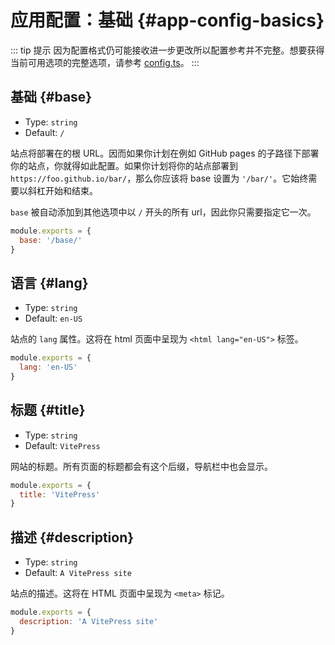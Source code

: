 # 应用配置：基础 {#app-config-basics}

::: tip 提示
因为配置格式仍可能接收进一步更改所以配置参考并不完整。想要获得当前可用选项的完整选项，请参考 [config.ts](https://github.com/vuejs/vitepress/blob/master/src/node/config.ts#L15)。
:::

## 基础 {#base}

- Type: `string`
- Default: `/`

站点将部署在的根 URL。因而如果你计划在例如 GitHub pages 的子路径下部署你的站点，你就得如此配置。如果你计划将你的站点部署到 `https://foo.github.io/bar/`，那么你应该将 base 设置为 `'/bar/'`。它始终需要以斜杠开始和结束。

`base` 被自动添加到其他选项中以 `/` 开头的所有 url，因此你只需要指定它一次。

```js
module.exports = {
  base: '/base/'
}
```

## 语言 {#lang}

- Type: `string`
- Default: `en-US`

站点的 `lang` 属性。这将在 html 页面中呈现为 `<html lang="en-US">` 标签。

```js
module.exports = {
  lang: 'en-US'
}
```

## 标题 {#title}

- Type: `string`
- Default: `VitePress`

网站的标题。所有页面的标题都会有这个后缀，导航栏中也会显示。

```js
module.exports = {
  title: 'VitePress'
}
```

## 描述 {#description}

- Type: `string`
- Default: `A VitePress site`

站点的描述。这将在 HTML 页面中呈现为 `<meta>` 标记。

```js
module.exports = {
  description: 'A VitePress site'
}
```
